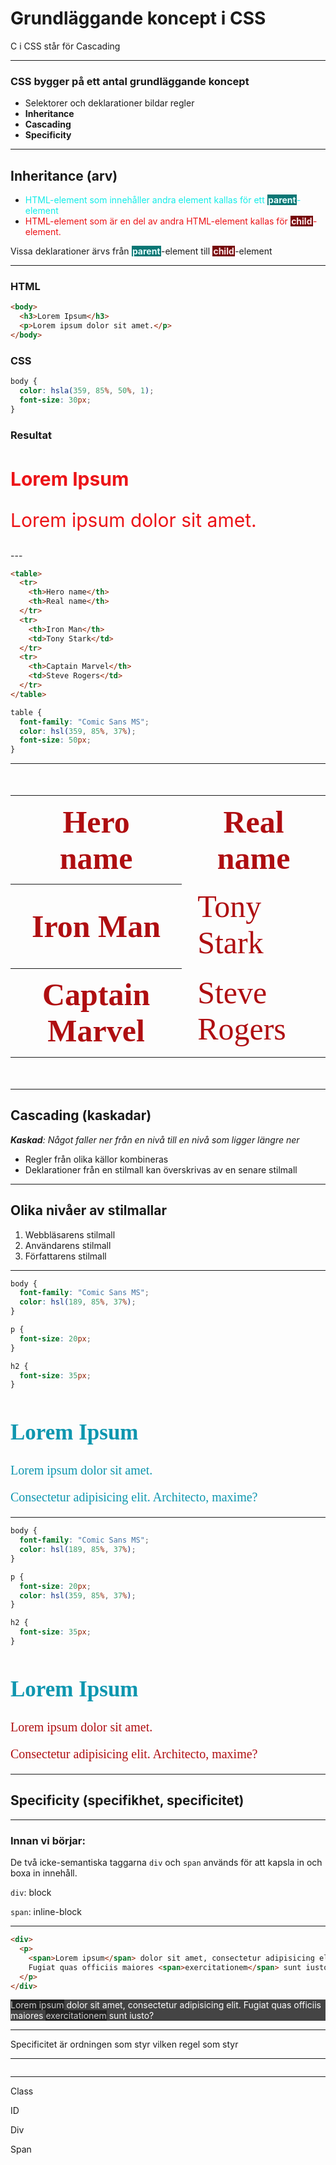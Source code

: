 <style>

.reveal h1, .reveal h2, .reveal h3, .reveal h4, .reveal h6, .reveal p, .reveal ul, .reveal ol, .reveal dl {
  text-align: left;
}

.reveal ul, .reveal ol {
  margin: 0;
  display: block;
}

</style>

<div class="reveal--fractale">

# Grundläggande koncept i CSS

C i CSS står för Cascading

---

### CSS bygger på ett antal grundläggande koncept

- Selektorer och deklarationer bildar regler
- **Inheritance**
- **Cascading**
- **Specificity**

---

## Inheritance (arv)

<style>

#parent-child-element {
  --base-color: 179;
}

#parent-child-element span {
  color: hsl(var(--base-color), 85%, 50%);
}

#parent-child-element span>span, #parent-child-element .parent {
  font-weight: bold; background: hsl(var(--base-color), 85%, 25%); color: hsl(var(--base-color), 85%, 95%); padding: 0 0.1em;"
}

#parent-child-element .child {
  --base-color: 359;
}

</style>

<div id="parent-child-element">

- <span>HTML-element som innehåller andra element kallas för ett <span>parent</span>-element</span>
- <span class="child">HTML-element som är en del av andra HTML-element kallas för <span>child</span>-element.</span>

Vissa deklarationer ärvs från <span class="parent">parent</span>-element till <span class="parent child">child</span>-element

</div>

---

### HTML

```html
<body>
  <h3>Lorem Ipsum</h3>
  <p>Lorem ipsum dolor sit amet.</p>
</body>
```

### CSS

```css
body {
  color: hsla(359, 85%, 50%, 1);
  font-size: 30px;
}
```

### Resultat

<div style="color: hsla(359, 85%, 50%, 1); font-size: 30px; text-transform: none; text-align:left;">
<h3 style="color: hsla(359, 85%, 50%, 1); font-size: 30px; text-transform: none; text-align:left;">Lorem Ipsum</h3>
<p>Lorem ipsum dolor sit amet.</p>
</div>
---

```html
<table>
  <tr>
    <th>Hero name</th>
    <th>Real name</th>
  </tr>
  <tr>
    <th>Iron Man</th>
    <td>Tony Stark</td>
  </tr>
  <tr>
    <th>Captain Marvel</th>
    <td>Steve Rogers</td>
  </tr>
</table>
```

```css
table {
  font-family: "Comic Sans MS";
  color: hsl(359, 85%, 37%);
  font-size: 50px;
}
```

---

<table style="font-family: 'Comic Sans MS';
  color: hsl(359, 85%, 37%); font-size: 50px;">
  <tr>
    <th>Hero name</th>
    <th>Real name</th>
  </tr>
  <tr>
    <th>Iron Man</th>
    <td>Tony Stark</td>
  </tr>
  <tr>
    <th>Captain Marvel</th>
    <td>Steve Rogers</td>
  </tr>
</table>

---

## Cascading (kaskadar)

_**Kaskad**: Något faller ner från en nivå till en nivå som ligger längre ner_

- Regler från olika källor kombineras
- Deklarationer från en stilmall kan överskrivas av en senare stilmall

---

## Olika nivåer av stilmallar

1. Webbläsarens stilmall
2. Användarens stilmall
3. Författarens stilmall

---

```css
body {
  font-family: "Comic Sans MS";
  color: hsl(189, 85%, 37%);
}

p {
  font-size: 20px;
}

h2 {
  font-size: 35px;
}
```

<style>
#cascading, #cascading h2 {
  font-family: "Comic Sans MS";
  color: hsl(189, 85%, 37%);
}

#cascading p {
  font-size: 20px;
}

#cascading h2 {
  font-size: 35px;
}
</style>

<div id="cascading">
  <h2>Lorem Ipsum</h2>
  <p>Lorem ipsum dolor sit amet.</p>
  <p>Consectetur adipisicing elit. Architecto, maxime?</p>
</div>

---

```css
body {
  font-family: "Comic Sans MS";
  color: hsl(189, 85%, 37%);
}

p {
  font-size: 20px;
  color: hsl(359, 85%, 37%);
}

h2 {
  font-size: 35px;
}
```

<style>
#specificity, #specificity h2 {
  font-family: "Comic Sans MS";
  color: hsl(189, 85%, 37%);
}

#specificity p {
  font-size: 20px;
  color: hsl(359, 85%, 37%);
}

#specificity h2 {
  font-size: 35px;
}
</style>

<div id="specificity">
  <h2>Lorem Ipsum</h2>
  <p>Lorem ipsum dolor sit amet.</p>
  <p>Consectetur adipisicing elit. Architecto, maxime?</p>
</div>

---

## Specificity (specifikhet, specificitet)

---

### Innan vi börjar:

De två icke-semantiska taggarna `div` och `span` används för att kapsla in och boxa in innehåll.

`div`: block

`span`: inline-block

---

```html
<div>
  <p>
    <span>Lorem ipsum</span> dolor sit amet, consectetur adipisicing elit.
    Fugiat quas officiis maiores <span>exercitationem</span> sunt iusto?
  </p>
</div>
```

<style>
.example-div {
  background: #444;
  color: #fff;
}

.example-div span {
  color: #CCC;
  background: #222;
}
</style>

<div class="example-div">
  <p><span>Lorem ipsum</span> dolor sit amet, consectetur adipisicing elit. Fugiat quas officiis maiores <span>exercitationem</span> sunt iusto?</p>
</div>

---

Specificitet är ordningen som styr vilken regel som styr

---

```css
```

---

Class

ID

Div

Span

</div>
